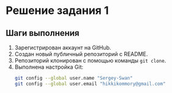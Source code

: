 # Решение задания 1

## Шаги выполнения

1. Зарегистрирован аккаунт на GitHub.
2. Создан новый публичный репозиторий с README.
3. Репозиторий клонирован с помощью команды `git clone`.
4. Выполнена настройка Git:
   ```bash
   git config --global user.name "Sergey-Swan"
   git config --global user.email "hikkikommory@gmail.com"